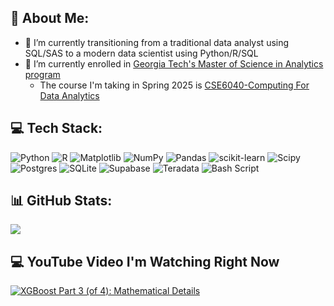 ## 💫 About Me:

- 🔭 I’m currently transitioning from a traditional data analyst using SQL/SAS to a modern data scientist using Python/R/SQL <br/>
- 🌱 I’m currently enrolled in [Georgia Tech's Master of Science in Analytics program](https://pe.gatech.edu/degrees/analytics)<br/>
  -  The course I'm taking in Spring 2025 is [CSE6040-Computing For Data Analytics](https://cse6040.gatech.edu/active/index.html)<br/>
<!--
**lxdatascience/lxdatascience** is a ✨ _special_ ✨ repository because its `README.md` (this file) appears on your GitHub profile.

Here are some ideas to get you started:

- 🔭 I’m currently working on ...
- 🌱 I’m currently learning ...
- 👯 I’m looking to collaborate on ...
- 🤔 I’m looking for help with ...
- 💬 Ask me about ...
- 📫 How to reach me: ...
- 😄 Pronouns: ...
- ⚡ Fun fact: ...
-->

## 💻 Tech Stack:
![Python](https://img.shields.io/badge/python-3670A0?style=for-the-badge&logo=python&logoColor=ffdd54) 
![R](https://img.shields.io/badge/r-%23276DC3.svg?style=for-the-badge&logo=r&logoColor=white) 
![Matplotlib](https://img.shields.io/badge/Matplotlib-%23ffffff.svg?style=for-the-badge&logo=Matplotlib&logoColor=black) 
![NumPy](https://img.shields.io/badge/numpy-%23013243.svg?style=for-the-badge&logo=numpy&logoColor=white) 
![Pandas](https://img.shields.io/badge/pandas-%23150458.svg?style=for-the-badge&logo=pandas&logoColor=white) 
![scikit-learn](https://img.shields.io/badge/scikit--learn-%23F7931E.svg?style=for-the-badge&logo=scikit-learn&logoColor=white) 
![Scipy](https://img.shields.io/badge/SciPy-%230C55A5.svg?style=for-the-badge&logo=scipy&logoColor=%white) 
![Postgres](https://img.shields.io/badge/postgres-%23316192.svg?style=for-the-badge&logo=postgresql&logoColor=white) 
![SQLite](https://img.shields.io/badge/sqlite-%2307405e.svg?style=for-the-badge&logo=sqlite&logoColor=white) 
![Supabase](https://img.shields.io/badge/Supabase-3ECF8E?style=for-the-badge&logo=supabase&logoColor=white) 
![Teradata](https://img.shields.io/badge/Teradata-F37440?style=for-the-badge&logo=teradata&logoColor=white) 
![Bash Script](https://img.shields.io/badge/bash_script-%23121011.svg?style=for-the-badge&logo=gnu-bash&logoColor=white)

## 📊 GitHub Stats:
![](https://github-readme-stats.vercel.app/api?username=lxdatascience&theme=dark&hide_border=false&include_all_commits=false&count_private=false)<br/>

<!-- Github stats from https://github.com/anuraghazra/github-readme-stats -->
<!--
![lxdatascience's GitHub stats](https://github-readme-stats.vercel.app/api?username=lxdatascience&show_icons=true&theme=dracula)
-->

## 💻 YouTube Video I'm Watching Right Now
 <!-- YouTube video cards from https://github.com/DenverCoder1/github-readme-youtube-cards -->
 <!-- If you want to display the latest videos, then simply follow the instructions in the above repo. -->
 <!-- If you however want to select which videos display, then you can manually generate the video link by changing the below parameters in angle brackets. -->
 <!-- https://ytcards.demolab.com/?id=<video ID>&title=<video+title>&lang=en&timestamp=<video publish date in Unix time format>&background_color=%230d1117&title_color=%23ffffff&stats_color=%23dedede&max_title_lines=1&width=250&border_radius=5&duration=<video duration in seconds> "<video title>") -->
 <!-- BEGIN YOUTUBE-CARDS --> 
[![XGBoost Part 3 (of 4): Mathematical Details](https://ytcards.demolab.com/?id=ZVFeW798-2I&title=XGBoost+Part+3+(of+4):+Mathematical+Details&lang=en&timestamp=1581235200&background_color=%230d1117&title_color=%23ffffff&stats_color=%23dedede&max_title_lines=1&width=250&border_radius=5&duration=1643 "XGBoost Part 3 (of 4): Mathematical Details")](https://youtu.be/ZVFeW798-2I?si=NUYSK667BGb01QqX)
<!-- END YOUTUBE-CARDS -->
